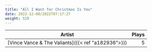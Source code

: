 ```yaml
---
title: "All I Want for Christmas Is You"
date: 2022-12-08/2022T07:17:27
weight: 529
---
```




 Artist | Plays 
----- | -----:
[Vince Vance & The Valiants]({{< ref "a182936">}}) | 5
